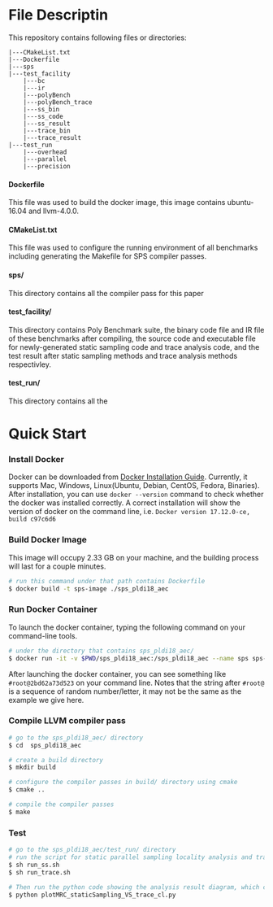 
# File Descriptin
This repository contains following files or directories:
```
|---CMakeList.txt
|---Dockerfile
|---sps
|---test_facility
    |---bc
    |---ir
    |---polyBench
    |---polyBench_trace
    |---ss_bin
    |---ss_code
    |---ss_result
    |---trace_bin
    |---trace_result
|---test_run
    |---overhead
    |---parallel
    |---precision
```
#### Dockerfile
This file was used to build the docker image, this image contains ubuntu-16.04 and llvm-4.0.0.
#### CMakeList.txt
This file was used to configure the running environment of all benchmarks including generating the Makefile for SPS compiler passes.
#### sps/
This directory contains all the compiler pass for this paper
#### test_facility/
This directory contains Poly Benchmark suite, the binary code file and IR file of these benchmarks after compiling, the source code and executable file for newly-generated static sampling code and trace analysis code,  and the test result after static sampling methods and trace analysis methods respectivley. 
#### test_run/
This directory contains all the 

# Quick Start

### Install Docker
Docker can be downloaded from [Docker Installation Guide](https://docs.docker.com/docker-for-mac/install/). Currently, it supports Mac, Windows, Linux(Ubuntu, Debian, CentOS, Fedora, Binaries). After installation, you can use `docker --version` command to check whether the docker was installed correctly. A correct installation will show the version of docker on the command line, i.e. `Docker version 17.12.0-ce, build c97c6d6`
 
### Build Docker Image
This image will occupy 2.33 GB on your machine, and the building process will last for a couple minutes.
```bash
# run this command under that path contains Dockerfile
$ docker build -t sps-image ./sps_pldi18_aec
```

### Run Docker Container
To launch the docker container, typing the following command on your command-line tools. 
```bash
# under the directory that contains sps_pldi18_aec/
$ docker run -it -v $PWD/sps_pldi18_aec:/sps_pldi18_aec --name sps sps-image /bin/bash
```
After launching the docker container, you can see something like `#root@2bd62a73d523` on your command line. Notes that the string after `#root@` is a sequence of random number/letter, it may not be the same as the example we give here. 

### Compile LLVM compiler pass
```bash
# go to the sps_pldi18_aec/ directory
$ cd  sps_pldi18_aec

# create a build directory
$ mkdir build

# configure the compiler passes in build/ directory using cmake
$ cmake ..

# compile the compiler passes
$ make
```

### Test
```bash
# go to the sps_pldi18_aec/test_run/ directory 
# run the script for static parallel sampling locality analysis and trace analysis 
$ sh run_ss.sh
$ sh run_trace.sh

# Then run the python code showing the analysis result diagram, which comparing the miss ratio curve between our SPS method and Trace Analysis
$ python plotMRC_staticSampling_VS_trace_cl.py
```


